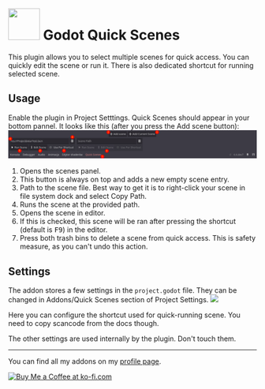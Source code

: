 # <img src="https://github.com/KoBeWi/Godot-Quick-Scenes/blob/master/Media/Icon.png" width="64" height="64"> Godot Quick Scenes
This plugin allows you to select multiple scenes for quick access. You can quickly edit the scene or run it. There is also dedicated shortcut for running selected scene.

## Usage

Enable the plugin in Project Setttings. Quick Scenes should appear in your bottom pannel. It looks like this (after you press the Add scene button):
![](https://github.com/KoBeWi/Godot-Quick-Scenes/blob/master/Media/ReadmeNumbers.png)

1. Opens the scenes panel.
2. This button is always on top and adds a new empty scene entry.
3. Path to the scene file. Best way to get it is to right-click your scene in file system dock and select Copy Path.
4. Runs the scene at the provided path.
5. Opens the scene in editor.
6. If this is checked, this scene will be ran after pressing the shortcut (default is <kbd>F9</kbd>) in the editor.
7. Press both trash bins to delete a scene from quick access. This is safety measure, as you can't undo this action.

## Settings

The addon stores a few settings in the `project.godot` file. They can be changed in Addons/Quick Scenes section of Project Settings.
![](https://github.com/KoBeWi/Godot-Quick-Scenes/blob/master/Media/ReadmeSettings.png)

Here you can configure the shortcut used for quick-running scene. You need to copy scancode from the docs though.

The other settings are used internally by the plugin. Don't touch them.

___
You can find all my addons on my [profile page](https://github.com/KoBeWi).

<a href='https://ko-fi.com/W7W7AD4W4' target='_blank'><img height='36' style='border:0px;height:36px;' src='https://cdn.ko-fi.com/cdn/kofi1.png?v=3' border='0' alt='Buy Me a Coffee at ko-fi.com' /></a>
